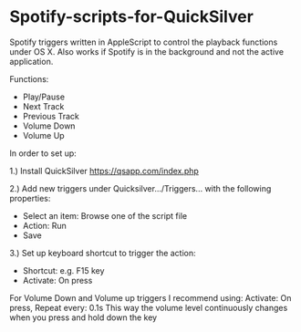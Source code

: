 # Spotify-scripts-for-QuickSilver
Spotify triggers written in AppleScript to control the playback functions under OS X.
Also works if Spotify is in the background and not the active application.

Functions:
- Play/Pause
- Next Track
- Previous Track
- Volume Down
- Volume Up

In order to set up:

1.) Install QuickSilver
    https://qsapp.com/index.php
    
2.) Add new triggers under Quicksilver.../Triggers... with the following properties:
  - Select an item: Browse one of the script file
  - Action: Run
  - Save
  
3.) Set up keyboard shortcut to trigger the action:
  - Shortcut: e.g. F15 key
  - Activate: On press

  For Volume Down and Volume up triggers I recommend using:
    Activate: On press, Repeat every: 0.1s
    This way the volume level continuously changes when you press and hold down the key
